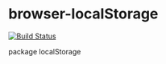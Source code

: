 # browser-localStorage

[![Build Status](https://travis-ci.com/colomfernando/browser-localstorage.svg?branch=master)](https://travis-ci.com/colomfernando/browser-localstorage)

package localStorage
